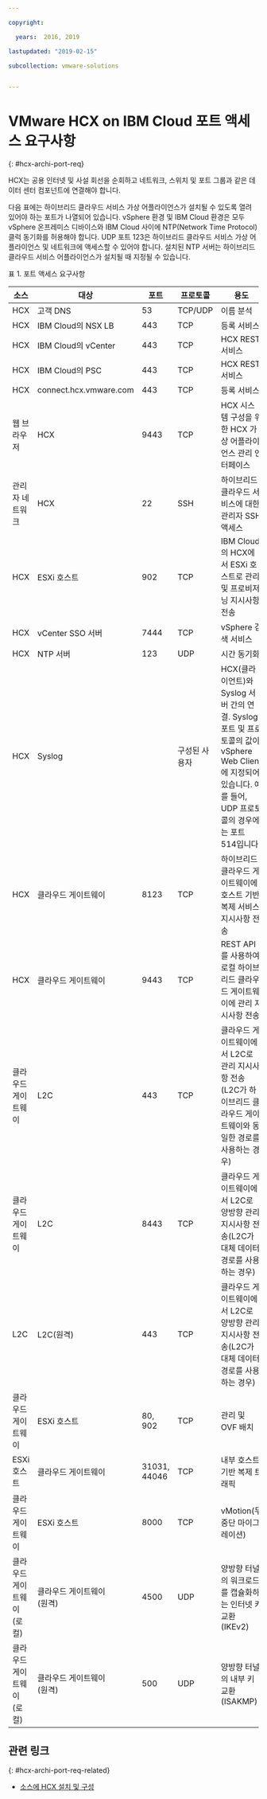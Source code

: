 ```yaml
---

copyright:

  years:  2016, 2019

lastupdated: "2019-02-15"

subcollection: vmware-solutions


---
```

# VMware HCX on IBM Cloud 포트 액세스 요구사항
{: #hcx-archi-port-req}

HCX는 공용 인터넷 및 사설 회선을 순회하고 네트워크, 스위치 및 포트 그룹과 같은 데이터 센터 컴포넌트에 연결해야 합니다.

다음 표에는 하이브리드 클라우드 서비스 가상 어플라이언스가 설치될 수 있도록 열려 있어야 하는 포트가 나열되어 있습니다. vSphere 환경 및 IBM Cloud 환경은 모두 vSphere 온프레미스 디바이스와 IBM Cloud 사이에 NTP(Network Time Protocol) 클럭 동기화를 허용해야 합니다. UDP 포트 123은 하이브리드 클라우드 서비스 가상 어플라이언스 및 네트워크에 액세스할 수 있어야 합니다. 설치된 NTP 서버는 하이브리드 클라우드 서비스 어플라이언스가 설치될 때 지정될 수 있습니다.

표 1. 포트 액세스 요구사항

| 소스 | 대상       | 포트 | 프로토콜 | 용도         |서비스 |
|--------|--------------|------|----------|-----------------|----------|
| HCX    | 고객 DNS | 53   | TCP/UDP  | 이름 분석 |DNS      |
| HCX    | IBM Cloud의 NSX LB | 443 | TCP | 등록 서비스 | HTTPS |
| HCX    | IBM Cloud의 vCenter | 443 | TCP | HCX REST 서비스 | HTTPS |
| HCX    | IBM Cloud의 PSC | 443 | TCP | HCX REST 서비스 | HTTPS |
| HCX    | connect.hcx.vmware.com | 443 | TCP | 등록 서비스 | HTTPS |
| 웹 브라우저 |HCX | 9443 | TCP | HCX 시스템 구성을 위한 HCX 가상 어플라이언스 관리 인터페이스 | HTTPS |
| 관리자 네트워크 |HCX | 22 | SSH | 하이브리드 클라우드 서비스에 대한 관리자 SSH 액세스 | SSH |
| HCX | ESXi 호스트 | 902 | TCP | IBM Cloud의 HCX에서 ESXi 호스트로 관리 및 프로비저닝 지시사항 전송 |내부 |
| HCX | vCenter SSO 서버 | 7444 | TCP | vSphere 검색 서비스 |  |
| HCX | NTP 서버 | 123 | UDP | 시간 동기화 | |
| HCX | Syslog |   | 구성된 사용자 | HCX(클라이언트)와 Syslog 서버 간의 연결. Syslog 포트 및 프로토콜의 값이 vSphere Web Client에 지정되어 있습니다. 예를 들어, UDP 프로토콜의 경우에는 포트 514입니다. | |
| HCX | 클라우드 게이트웨이 | 8123 | TCP | 하이브리드 클라우드 게이트웨이에 호스트 기반 복제 서비스 지시사항 전송 | HTTP |
| HCX | 클라우드 게이트웨이 | 9443 | TCP | REST API를 사용하여 로컬 하이브리드 클라우드 게이트웨이에 관리 지시사항 전송. | HTTP</br>HTTPS |
| 클라우드 게이트웨이 | L2C | 443 | TCP | 클라우드 게이트웨이에서 L2C로 관리 지시사항 전송(L2C가 하이브리드 클라우드 게이트웨이와 동일한 경로를 사용하는 경우) | HTTP</br>HTTPS |
| 클라우드 게이트웨이 | L2C | 8443 | TCP | 클라우드 게이트웨이에서 L2C로 양방향 관리 지시사항 전송(L2C가 대체 데이터 경로를 사용하는 경우) | HTTP</br>HTTPS |
| L2C | L2C(원격) | 443 | TCP | 클라우드 게이트웨이에서 L2C로 양방향 관리 지시사항 전송(L2C가 대체 데이터 경로를 사용하는 경우) | HTTP</br>HTTPS |
| 클라우드 게이트웨이 | ESXi 호스트 | 80, 902  | TCP | 관리 및 OVF 배치 |내부 |
| ESXi 호스트 |클라우드 게이트웨이 | 31031, 44046 | TCP | 내부 호스트 기반 복제 트래픽 |내부 |
| 클라우드 게이트웨이 | ESXi 호스트 | 8000  | TCP | vMotion(무중단 마이그레이션) |  |
| 클라우드 게이트웨이(로컬) | 클라우드 게이트웨이</br>(원격) | 4500  | UDP | 양방향 터널의 워크로드를 캡슐화하는 인터넷 키 교환(IKEv2) | IPSEC |
| 클라우드 게이트웨이(로컬) | 클라우드 게이트웨이</br>(원격) | 500  | UDP | 양방향 터널의 내부 키 교환(ISAKMP) | IPSEC |

## 관련 링크
{: #hcx-archi-port-req-related}

* [소스에 HCX 설치 및 구성](/docs/services/vmwaresolutions/archiref/hcx-archi?topic=vmware-solutions-hcx-archi-install-cfg-src)

